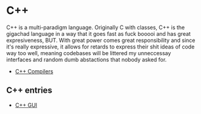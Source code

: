 # C++
C++ is a multi-paradigm language. Originally C with classes, C++ is the gigachad language in a way that it goes fast as fuck booooi and has great expresiveness, BUT. With great power comes great responsibility and since it's really expressive, it allows for retards to express their shit ideas of code way too well, meaning codebases will be littered my unneccessay interfaces and random dumb abstactions that nobody asked for. 


* [C++ Compilers](Cpp/compilers.md)

## C++ entries
* [C++ GUI](Cpp/guis.md)